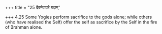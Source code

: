 +++
title = "25 दैवमेवापरे यज्ञम्"

+++
4.25 Some Yogies perform sacrifice to the gods alone; while others (who
have realised the Self) offer the self as sacrifice by the Self in the
fire of Brahman alone.
